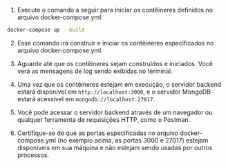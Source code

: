 1. Execute o comando a seguir para iniciar os contêineres definidos no arquivo docker-compose.yml:

```sh
docker-compose up --build 
```

2. Esse comando irá construir e iniciar os contêineres especificados no arquivo docker-compose.yml.

3. Aguarde até que os contêineres sejam construídos e iniciados. Você verá as mensagens de log sendo exibidas no terminal.

4. Uma vez que os contêineres estejam em execução, o servidor backend estará disponível em `http://localhost:3000`, e o servidor MongoDB estará acessível em `mongodb://localhost:27017`.

5. Você pode acessar o servidor backend através de um navegador ou qualquer ferramenta de requisições HTTP, como o Postman.

6. Certifique-se de que as portas especificadas no arquivo docker-compose.yml (no exemplo acima, as portas 3000 e 27017) estejam disponíveis em sua máquina e não estejam sendo usadas por outros processos.
